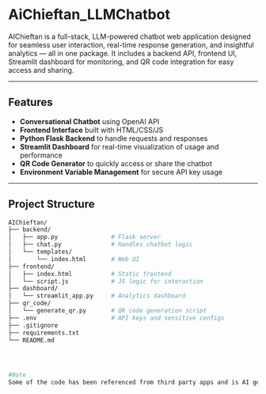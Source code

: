 # AiChieftan_LLMChatbot


AIChieftan is a full-stack, LLM-powered chatbot web application designed for seamless user interaction, real-time response generation, and insightful analytics — all in one package. It includes a backend API, frontend UI, Streamlit dashboard for monitoring, and QR code integration for easy access and sharing.

---

## Features

- **Conversational Chatbot** using OpenAI API
- **Frontend Interface** built with HTML/CSS/JS
- **Python Flask Backend** to handle requests and responses
- **Streamlit Dashboard** for real-time visualization of usage and performance
- **QR Code Generator** to quickly access or share the chatbot
- **Environment Variable Management** for secure API key usage

---

## Project Structure

```bash
AIChieftan/
├── backend/
│   ├── app.py               # Flask server
│   ├── chat.py              # Handles chatbot logic
│   └── templates/
│       └── index.html       # Web UI
├── frontend/
│   ├── index.html           # Static frontend
│   └── script.js            # JS logic for interaction
├── dashboard/
│   └── streamlit_app.py     # Analytics dashboard
├── qr_code/
│   └── generate_qr.py       # QR code generation script
├── .env                     # API keys and sensitive configs
├── .gitignore
├── requirements.txt
└── README.md




#Note
Some of the code has been referenced from third party apps and is AI generated.